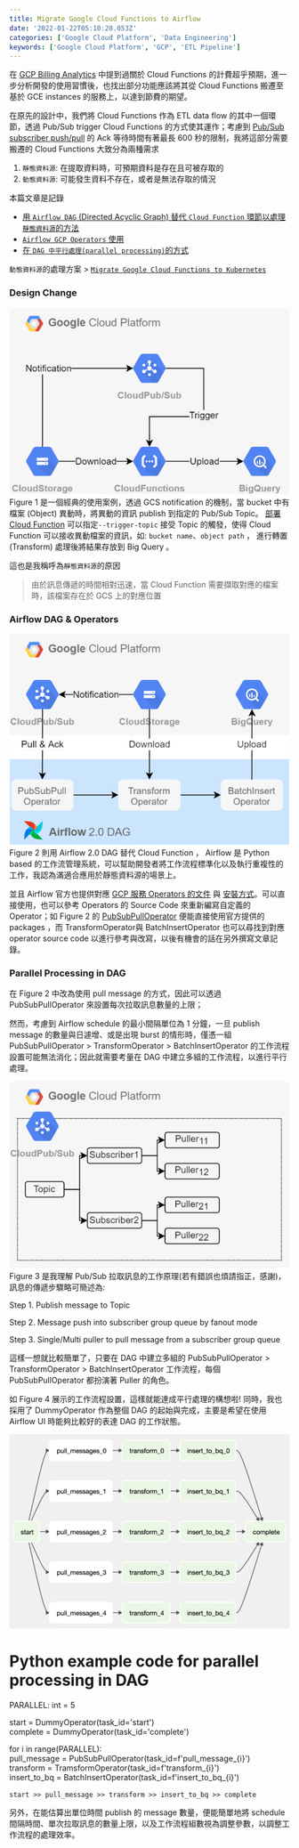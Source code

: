 ```yaml
---
title: Migrate Google Cloud Functions to Airflow
date: '2022-01-22T05:10:20.053Z'
categories: ['Google Cloud Platform', 'Data Engineering']
keywords: ['Google Cloud Platform', 'GCP', 'ETL Pipeline']
---
```


在 [GCP Billing Analytics](https://medium.com/@zhweiliu/gcp-billing-analytics-b1d1edf6ad38?source=your_stories_page----------------------------------------) 中提到過關於 Cloud Functions 的計費超乎預期，進一步分析開發的使用習慣後，也找出部分功能應該將其從 Cloud Functions 搬遷至基於 GCE instances 的服務上，以達到節費的期望。

在原先的設計中，我們將 Cloud Functions 作為 ETL data flow 的其中一個環節，透過 Pub/Sub trigger Cloud Functions 的方式使其運作；考慮到 [Pub/Sub subscriber push/pull](https://cloud.google.com/pubsub/docs/subscriber#push_pull) 的 Ack 等待時間有著最長 600 秒的限制，我將這部分需要搬遷的 Cloud Functions 大致分為兩種需求

1.  `靜態資料源`: 在提取資料時，可預期資料是存在且可被存取的
2.  `動態資料源`: 可能發生資料不存在，或者是無法存取的情況

本篇文章是記錄

*   [用 `Airflow DAG` (Directed Acyclic Graph) 替代 `Cloud Function` 環節以處理`靜態資料源`的方法](#a63a)
*   [`Airflow GCP Operators` 使用](#7077)
*   [在 `DAG 中平行處理(parallel processing)`的方式](#0481)

`動態資料源`的處理方案 > [`Migrate Google Cloud Functions to Kubernetes`](https://medium.com/@zhweiliu/migrate-google-cloud-functions-to-kubernetes-b6f777f6cd25?source=your_stories_page----------------------------------------)

### Design Change

![](/images/normal/migrate-google-cloud-functions-to-airflow/image_0.png)
Figure 1 是一個經典的使用案例，透過 GCS notification 的機制，當 bucket 中有檔案 (Object) 異動時，將異動的資訊 publish 到指定的 Pub/Sub Topic。 [部署 Cloud Function](https://cloud.google.com/functions/docs/calling/pubsub#deploying_your_function) 可以指定`--trigger-topic` 接受 Topic 的觸發，使得 Cloud Function 可以接收異動檔案的資訊，如: `bucket name`、`object path` ， 進行轉置 (Transform) 處理後將結果存放到 Big Query 。

這也是我稱呼為`靜態資料源`的原因

> 由於訊息傳遞的時間相對迅速，當 Cloud Function 需要擷取對應的檔案時，該檔案存在於 GCS 上的對應位置

### Airflow DAG & Operators

![](/images/normal/migrate-google-cloud-functions-to-airflow/image_1.png)
Figure 2 則用 Airflow 2.0 DAG 替代 Cloud Function ， Airflow 是 Python based 的工作流管理系統，可以幫助開發者將工作流程標準化以及執行重複性的工作，我認為滿適合應用於靜態資料源的場景上。

並且 Airflow 官方也提供對應 [GCP 服務 Operators 的文件](https://airflow.apache.org/docs/apache-airflow-providers-google/stable/operators/cloud/index.html) 與 [安裝方式](https://airflow.apache.org/docs/apache-airflow-providers-google/stable/index.html)。可以直接使用，也可以參考 Operators 的 Source Code 來重新編寫自定義的 Operator；如 Figure 2 的 [PubSubPullOperator](https://airflow.apache.org/docs/apache-airflow-providers-google/stable/operators/cloud/pubsub.html#pulling-messages-from-a-pubsub-subscription) 便能直接使用官方提供的 packages ，而 TransformOperator與 BatchInsertOperator 也可以尋找到對應 operator source code 以進行參考與改寫，以後有機會的話在另外撰寫文章記錄。

### Parallel Processing in DAG

在 Figure 2 中改為使用 pull message 的方式，因此可以透過 PubSubPullOperator 來設置每次拉取訊息數量的上限；

然而，考慮到 Airflow schedule 的最小間隔單位為 1 分鐘，一旦 publish message 的數量與日遽增、或是出現 burst 的情形時，僅憑一組 PubSubPullOperator > TransformOperator > BatchInsertOperator 的工作流程設置可能無法消化；因此就需要考量在 DAG 中建立多組的工作流程，以進行平行處理。

![](/images/normal/migrate-google-cloud-functions-to-airflow/image_2.png)
Figure 3 是我理解 Pub/Sub 拉取訊息的工作原理(若有錯誤也煩請指正，感謝)，訊息的傳遞步驟略可簡述為:

Step 1. Publish message to Topic

Step 2. Message push into subscriber group queue by fanout mode

Step 3. Single/Multi puller to pull message from a subscriber group queue

這樣一想就比較簡單了，只要在 DAG 中建立多組的 PubSubPullOperator > TransformOperator > BatchInsertOperator 工作流程，每個 PubSubPullOperator 都扮演著 Puller 的角色。

如 Figure 4 展示的工作流程設置，這樣就能達成平行處理的構想啦! 同時，我也採用了 DummyOperator 作為整個 DAG 的起始與完成，主要是希望在使用 Airflow UI 時能夠比較好的表達 DAG 的工作狀態。

![](/images/normal/migrate-google-cloud-functions-to-airflow/image_3.png)
# Python example code for parallel processing in DAG  
PARALLEL: int = 5

start = DummyOperator(task_id='start')  
complete = DummyOperator(task_id='complete')

for i in range(PARALLEL):  
    pull_message = PubSubPullOperator(task_id=f'pull_message_{i}')  
    transform = TramsformOperator(task_id=f'transform_{i}')  
    insert_to_bq = BatchInsertOperator(task_id=f'insert_to_bq_{i}')  
      
    start >> pull_message >> transform >> insert_to_bq >> complete

另外，在能估算出單位時間 publish 的 message 數量，便能簡單地將 schedule 間隔時間、單次拉取訊息的數量上限，以及工作流程組數視為調整參數，以調整工作流程的處理效率。